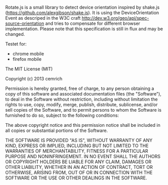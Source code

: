Rotate.js is a small library to detect device orientation inspired by 
shake.js (https://github.com/alexgibson/shake.js). It is using the 
DeviceOrientation Event as descriped in the W3C craft
http://dev.w3.org/geo/api/spec-source-orientation and tries to 
compensate for different browser implementation.
Please note that this specification is still in flux and may be changed.

Testet for:
- chrome mobile
- firefox mobile


The MIT License (MIT)

Copyright (c) 2013 cemrich

Permission is hereby granted, free of charge, to any person obtaining a copy
of this software and associated documentation files (the "Software"), to deal
in the Software without restriction, including without limitation the rights
to use, copy, modify, merge, publish, distribute, sublicense, and/or sell
copies of the Software, and to permit persons to whom the Software is
furnished to do so, subject to the following conditions:

The above copyright notice and this permission notice shall be included in
all copies or substantial portions of the Software.

THE SOFTWARE IS PROVIDED "AS IS", WITHOUT WARRANTY OF ANY KIND, EXPRESS OR
IMPLIED, INCLUDING BUT NOT LIMITED TO THE WARRANTIES OF MERCHANTABILITY,
FITNESS FOR A PARTICULAR PURPOSE AND NONINFRINGEMENT. IN NO EVENT SHALL THE
AUTHORS OR COPYRIGHT HOLDERS BE LIABLE FOR ANY CLAIM, DAMAGES OR OTHER
LIABILITY, WHETHER IN AN ACTION OF CONTRACT, TORT OR OTHERWISE, ARISING FROM,
OUT OF OR IN CONNECTION WITH THE SOFTWARE OR THE USE OR OTHER DEALINGS IN
THE SOFTWARE.